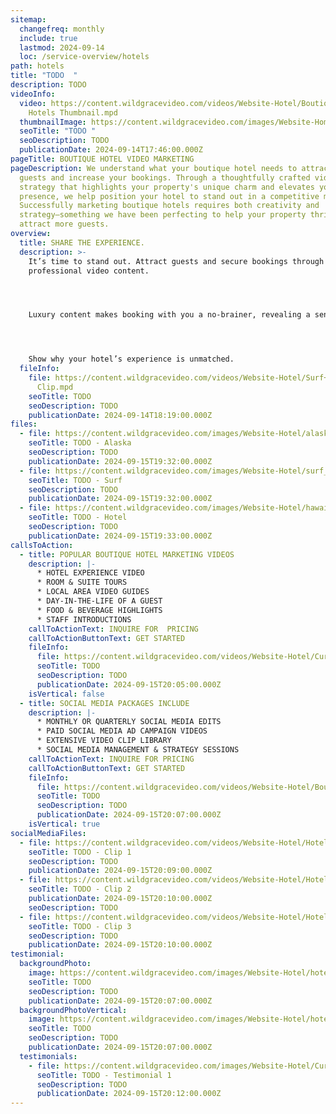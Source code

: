 ```yaml
---
sitemap:
  changefreq: monthly
  include: true
  lastmod: 2024-09-14
  loc: /service-overview/hotels
path: hotels
title: "TODO  "
description: TODO
videoInfo:
  video: https://content.wildgracevideo.com/videos/Website-Hotel/Boutique+Hotels+Thumbnail/Boutique
    Hotels Thumbnail.mpd
  thumbnailImage: https://content.wildgracevideo.com/images/Website-Home-Page/SEO-Images/Reel%20photo.jpg
  seoTitle: "TODO "
  seoDescription: TODO
  publicationDate: 2024-09-14T17:46:00.000Z
pageTitle: BOUTIQUE HOTEL VIDEO MARKETING
pageDescription: We understand what your boutique hotel needs to attract more
  guests and increase your bookings. Through a thoughtfully crafted video
  strategy that highlights your property's unique charm and elevates your online
  presence, we help position your hotel to stand out in a competitive market.
  Successfully marketing boutique hotels requires both creativity and
  strategy—something we have been perfecting to help your property thrive and
  attract more guests.
overview:
  title: SHARE THE EXPERIENCE.
  description: >-
    It’s time to stand out. Attract guests and secure bookings through
    professional video content. 




    Luxury content makes booking with you a no-brainer, revealing a sense of trust, attention to detail, and the dedication you’ve invested in the overall experience.




    Show why your hotel’s experience is unmatched.
  fileInfo:
    file: https://content.wildgracevideo.com/videos/Website-Hotel/Surf+Clip/Surf
      Clip.mpd
    seoTitle: TODO
    seoDescription: TODO
    publicationDate: 2024-09-14T18:19:00.000Z
files:
  - file: https://content.wildgracevideo.com/images/Website-Hotel/alaska_hotel.jpg
    seoTitle: TODO - Alaska
    seoDescription: TODO
    publicationDate: 2024-09-15T19:32:00.000Z
  - file: https://content.wildgracevideo.com/images/Website-Hotel/surf_hotel.png
    seoTitle: TODO - Surf
    seoDescription: TODO
    publicationDate: 2024-09-15T19:32:00.000Z
  - file: https://content.wildgracevideo.com/images/Website-Hotel/hawaii_hotel.png
    seoTitle: TODO - Hotel
    seoDescription: TODO
    publicationDate: 2024-09-15T19:33:00.000Z
callsToAction:
  - title: POPULAR BOUTIQUE HOTEL MARKETING VIDEOS
    description: |-
      * HOTEL EXPERIENCE VIDEO
      * ROOM & SUITE TOURS
      * LOCAL AREA VIDEO GUIDES
      * DAY-IN-THE-LIFE OF A GUEST
      * FOOD & BEVERAGE HIGHLIGHTS
      * STAFF INTRODUCTIONS
    callToActionText: INQUIRE FOR  PRICING
    callToActionButtonText: GET STARTED
    fileInfo:
      file: https://content.wildgracevideo.com/videos/Website-Hotel/Curtisclips/Curtisclips.mpd
      seoTitle: TODO
      seoDescription: TODO
      publicationDate: 2024-09-15T20:05:00.000Z
    isVertical: false
  - title: SOCIAL MEDIA PACKAGES INCLUDE
    description: |-
      * MONTHLY OR QUARTERLY SOCIAL MEDIA EDITS 
      * PAID SOCIAL MEDIA AD CAMPAIGN VIDEOS
      * EXTENSIVE VIDEO CLIP LIBRARY
      * SOCIAL MEDIA MANAGEMENT & STRATEGY SESSIONS
    callToActionText: INQUIRE FOR PRICING
    callToActionButtonText: GET STARTED
    fileInfo:
      file: https://content.wildgracevideo.com/videos/Website-Hotel/BoutiqueHotels_social/BoutiqueHotels_social.mpd
      seoTitle: TODO
      seoDescription: TODO
      publicationDate: 2024-09-15T20:07:00.000Z
    isVertical: true
socialMediaFiles:
  - file: https://content.wildgracevideo.com/videos/Website-Hotel/HotelClip1/HotelClip1.mpd
    seoTitle: TODO - Clip 1
    seoDescription: TODO
    publicationDate: 2024-09-15T20:09:00.000Z
  - file: https://content.wildgracevideo.com/videos/Website-Hotel/HotelClip2/HotelClip2.mpd
    seoTitle: TODO - Clip 2
    publicationDate: 2024-09-15T20:10:00.000Z
    seoDescription: TODO
  - file: https://content.wildgracevideo.com/videos/Website-Hotel/HotelClip3/HotelClip3.mpd
    seoTitle: TODO - Clip 3
    seoDescription: TODO
    publicationDate: 2024-09-15T20:10:00.000Z
testimonial:
  backgroundPhoto:
    image: https://content.wildgracevideo.com/images/Website-Hotel/hoteltestimonialbanner_dark.jpg
    seoTitle: TODO
    seoDescription: TODO
    publicationDate: 2024-09-15T20:07:00.000Z
  backgroundPhotoVertical:
    image: https://content.wildgracevideo.com/images/Website-Hotel/hoteltestimonialbanner_dark.jpg
    seoTitle: TODO
    seoDescription: TODO
    publicationDate: 2024-09-15T20:07:00.000Z
  testimonials:
    - file: https://content.wildgracevideo.com/images/Website-Hotel/Curtis_testimonial.png
      seoTitle: TODO - Testimonial 1
      seoDescription: TODO
      publicationDate: 2024-09-15T20:12:00.000Z
---
```

